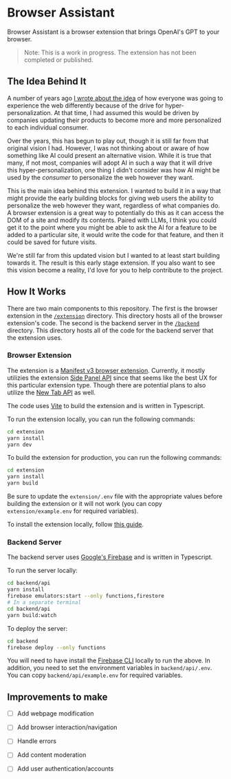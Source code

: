 # Browser Assistant

Browser Assistant is a browser extension that brings OpenAI's GPT to your browser.

> Note: This is a work in progress. The extension has not been completed or published.

## The Idea Behind It

A number of years ago [I wrote about the idea](https://medium.com/user-experience-design-1/the-personalized-web-b3a4c3671005) of how everyone was going to experience the web differently because of the drive for hyper-personalization. At that time, I had assumed this would be driven by companies updating their products to become more and more personalized to each individual consumer.

Over the years, this has begun to play out, though it is still far from that original vision I had. However, I was not thinking about or aware of how something like AI could present an alternative vision. While it is true that many, if not most, companies will adopt AI in such a way that it will drive this hyper-personalization, one thing I didn't consider was how AI might be used by the *consumer* to personalize the web however they want.

This is the main idea behind this extension. I wanted to build it in a way that might provide the early building blocks for giving web users the ability to personalize the web however they want, regardless of what companies do. A browser extension is a great way to potentially do this as it can access the DOM of a site and modify its contents. Paired with LLMs, I think you could get it to the point where you might be able to ask the AI for a feature to be added to a particular site, it would write the code for that feature, and then it could be saved for future visits.

We're still far from this updated vision but I wanted to at least start building towards it. The result is this early stage extension. If you also want to see this vision become a reality, I'd love for you to help contribute to the project.

## How It Works

There are two main components to this repository. The first is the browser extension in the [`/extension`](./extension/) directory. This directory hosts all of the browser extension's code. The second is the backend server in the [`/backend`](./backend/) directory. This directory hosts all of the code for the backend server that the extension uses.

### Browser Extension

The extension is a [Manifest v3 browser extension](https://developer.chrome.com/docs/extensions/mv3/intro/). Currently, it mostly utilizies the extension [Side Panel API](https://developer.chrome.com/docs/extensions/reference/sidePanel/) since that seems like the best UX for this particular extension type. Though there are potential plans to also utilize the [New Tab API](https://developer.chrome.com/docs/extensions/mv3/override/) as well.

The code uses [Vite](https://vitejs.dev/) to build the extension and is written in Typescript.

To run the extension locally, you can run the following commands:

```bash
cd extension
yarn install
yarn dev
```

To build the extension for production, you can run the following commands:

```bash
cd extension
yarn install
yarn build
```

Be sure to update the `extension/.env` file with the appropriate values before building the extension or it will not work (you can copy `extension/example.env` for required variables).

To install the extension locally, follow [this guide](https://developer.chrome.com/docs/extensions/mv3/getstarted/development-basics/#load-unpacked).

### Backend Server

The backend server uses [Google's Firebase](https://firebase.google.com/) and is written in Typescript. 

To run the server locally:

```bash
cd backend/api
yarn install
firebase emulators:start --only functions,firestore
# In a separate terminal
cd backend/api
yarn build:watch
```

To deploy the server:

```bash
cd backend
firebase deploy --only functions
```

You will need to have install the [Firebase CLI](https://firebase.google.com/docs/cli) locally to run the above. In addition, you need to set the environment variables in `backend/api/.env`. You can copy `backend/api/example.env` for required variables.

## Improvements to make

- [ ] Add webpage modification
- [ ] Add browser interaction/navigation
- [ ] Handle errors
- [ ] Add content moderation
- [ ] Add user authentication/accounts


